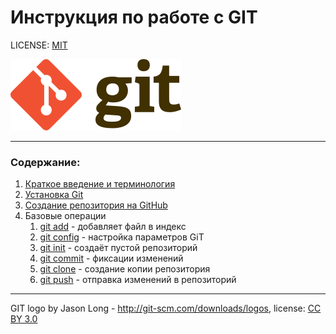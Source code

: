 # Инструкция по работе с GIT

LICENSE: [MIT](license.md)

![git-logo](./assets/Git-logo.png)

---

### Содержание:
1. [Краткое введение и терминология](./introduction.md)
2. [Установка Git](./installation_git.md)
3. [Создание репозитория на GitHub](./repository_gitHub.md)
4. Базовые операции
   1. [git add](./add.md) - добавляет файл в индекс
   2. [git config](./config.md) - настройка параметров  GiT
   3. [git init](./init.md) - создаёт пустой репозиторий
   4. [git commit](./commit.md) - фиксации изменений
   5. [git clone](./clone.md) - создание копии репозитория
   6. [git push](./push.md) - отправка изменений в репозиторий
   

---

GIT logo by Jason Long - http://git-scm.com/downloads/logos, license: [CC BY 3.0](https://creativecommons.org/licenses/by/3.0/)